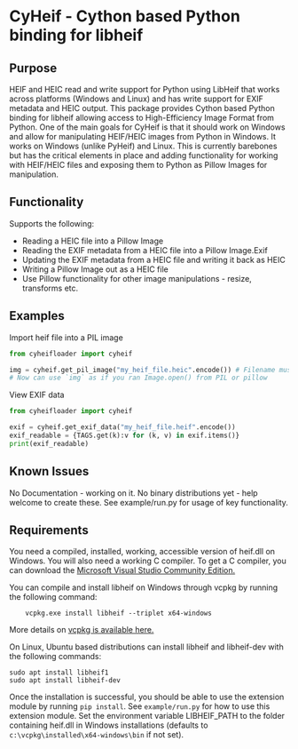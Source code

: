 CyHeif - Cython based Python binding for libheif
================================================
Purpose
-------
HEIF and HEIC read and write support for Python using LibHeif that works across platforms (Windows and Linux) and has write support for EXIF metadata and HEIC output. 
This package provides Cython based Python binding for libheif allowing access to High-Efficiency Image Format from Python. One of the main goals for CyHeif is that it should work on Windows and allow for manipulating HEIF/HEIC images from Python in Windows. It works on Windows (unlike PyHeif) and Linux. This is currently barebones but has the critical elements in place and adding functionality for working with HEIF/HEIC files and exposing them to Python as Pillow Images for manipulation.

Functionality
-------------
Supports the following:
- Reading a HEIC file into a Pillow Image
- Reading the EXIF metadata from a HEIC file into a Pillow Image.Exif
- Updating the EXIF metadata from a HEIC file and writing it back as HEIC
- Writing a Pillow Image out as a HEIC file
- Use Pillow functionality for other image manipulations - resize, transforms etc.

Examples
--------

Import heif file into a PIL image

```python
from cyheifloader import cyheif

img = cyheif.get_pil_image("my_heif_file.heic".encode()) # Filename must be in bytes
# Now can use `img` as if you ran Image.open() from PIL or pillow 
```

View EXIF data

```python 
from cyheifloader import cyheif

exif = cyheif.get_exif_data("my_heif_file.heif".encode())
exif_readable = {TAGS.get(k):v for (k, v) in exif.items()}
print(exif_readable)
```


Known Issues
------------
No Documentation - working on it. No binary distributions yet - help welcome to create these. See example/run.py for usage of key functionality.

Requirements
------------
You need a compiled, installed, working, accessible version of heif.dll on Windows. You will also need a working C compiler. To get a C compiler, you can download the [Microsoft Visual Studio Community Edition.](https://visualstudio.microsoft.com/vs/community/)

You can compile and install libheif on Windows through vcpkg by running the following command:

```
    vcpkg.exe install libheif --triplet x64-windows
```

More details on [vcpkg is available here.](https://docs.microsoft.com/en-us/cpp/build/vcpkg?view=msvc-160) 

On Linux, Ubuntu based distributions can install libheif and libheif-dev with the following commands:

```
sudo apt install libheif1
sudo apt install libheif-dev
```

Once the installation is successful, you should be able to use the extension module by running `pip install`. See `example/run.py` for how to use this extension module. Set the environment variable LIBHEIF_PATH to the folder containing heif.dll in Windows installations (defaults to `c:\vcpkg\installed\x64-windows\bin` if not set).
